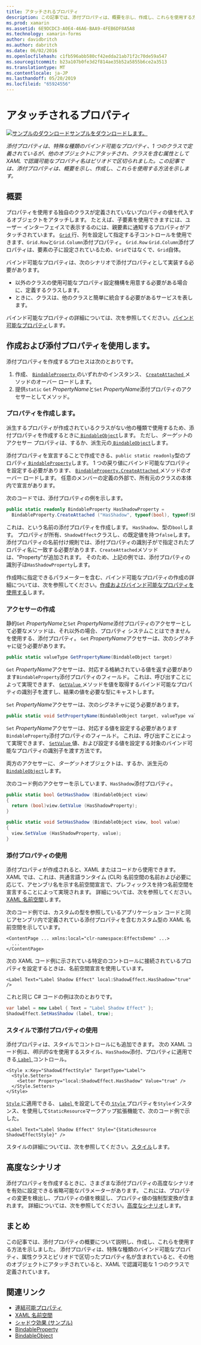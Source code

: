 ```yaml
---
title: アタッチされるプロパティ
description: この記事では、添付プロパティは、概要を示し、作成し、これらを使用する方法を示します。
ms.prod: xamarin
ms.assetid: 6E9DCDC3-A0E4-46A6-BAA9-4FEB6DF8A5A8
ms.technology: xamarin-forms
author: davidbritch
ms.author: dabritch
ms.date: 06/02/2016
ms.openlocfilehash: c1fb596abb580cf42edda21ab71f2c70de59a547
ms.sourcegitcommit: b23a107b0fe3d2f814ae35b52a5855b6ce2a3513
ms.translationtype: MT
ms.contentlocale: ja-JP
ms.lasthandoff: 05/20/2019
ms.locfileid: "65924556"
---
```

# <a name="attached-properties"></a>アタッチされるプロパティ

[![サンプルのダウンロード](~/media/shared/download.png)サンプルをダウンロードします。](https://developer.xamarin.com/samples/xamarin-forms/Effects/ShadowEffect/)

_添付プロパティは、特殊な種類のバインド可能なプロパティ、1 つのクラスで定義されているが、他のオブジェクトにアタッチされ、クラスを含む属性として XAML で認識可能なプロパティ名はピリオドで区切られました。この記事では、添付プロパティは、概要を示し、作成し、これらを使用する方法を示します。_

## <a name="overview"></a>概要

プロパティを使用する独自のクラスが定義されていないプロパティの値を代入するオブジェクトをアタッチします。 たとえば、子要素を使用できますには、ユーザー インターフェイスで表示するのには、親要素に通知するプロパティがアタッチされています。 [ `Grid` ](xref:Xamarin.Forms.Grid)行、列を設定して指定する子コントロールを使用できます、`Grid.Row`と`Grid.Column`添付プロパティ。 `Grid.Row` `Grid.Column`添付プロパティは、要素の子に設定されているため、`Grid`ではなくで、`Grid`自体。

バインド可能なプロパティは、次のシナリオで添付プロパティとして実装する必要があります。

- 以外のクラスの使用可能なプロパティ設定機構を用意する必要がある場合に、定義するクラスします。
- ときに、クラスは、他のクラスと簡単に統合する必要があるサービスを表します。

バインド可能なプロパティの詳細については、次を参照してください。[バインド可能なプロパティ](~/xamarin-forms/xaml/bindable-properties.md)します。

## <a name="creating-and-consuming-an-attached-property"></a>作成および添付プロパティを使用します。

添付プロパティを作成するプロセスは次のとおりです。

1. 作成、 [ `BindableProperty` ](xref:Xamarin.Forms.BindableProperty)のいずれかのインスタンス、 [ `CreateAttached` ](xref:Xamarin.Forms.BindableProperty.CreateAttached*)メソッドのオーバー ロードします。
1. 提供`static` `Get` *PropertyName*と`Set` *PropertyName*添付プロパティのアクセサーとしてメソッド。

### <a name="creating-a-property"></a>プロパティを作成します。

派生するプロパティが作成されているクラスがない他の種類で使用するため、添付プロパティを作成するときに[ `BindableObject`](xref:Xamarin.Forms.BindableObject)します。 ただし、*ターゲット*のアクセサー プロパティは、するか、派生元の[ `BindableObject`](xref:Xamarin.Forms.BindableObject)します。

添付プロパティを宣言することで作成できる、`public static readonly`型のプロパティ[ `BindableProperty`](xref:Xamarin.Forms.BindableProperty)します。 1 つの戻り値にバインド可能なプロパティを設定する必要があります、 [ `BindableProperty.CreateAttached` ](xref:Xamarin.Forms.BindableProperty.CreateAttached(System.String,System.Type,System.Type,System.Object,Xamarin.Forms.BindingMode,Xamarin.Forms.BindableProperty.ValidateValueDelegate,Xamarin.Forms.BindableProperty.BindingPropertyChangedDelegate,Xamarin.Forms.BindableProperty.BindingPropertyChangingDelegate,Xamarin.Forms.BindableProperty.CoerceValueDelegate,Xamarin.Forms.BindableProperty.CreateDefaultValueDelegate))メソッドのオーバー ロードします。 任意のメンバーの定義の外部で、所有元のクラスの本体内で宣言があります。

次のコードでは、添付プロパティの例を示します。

```csharp
public static readonly BindableProperty HasShadowProperty =
  BindableProperty.CreateAttached ("HasShadow", typeof(bool), typeof(ShadowEffect), false);
```

これは、という名前の添付プロパティを作成します。 `HasShadow`、型の`bool`します。 プロパティが所有、`ShadowEffect`クラスし、の既定値を持つ`false`します。 添付プロパティの名前付け規則では、添付プロパティの識別子がで指定されたプロパティ名に一致する必要があります、`CreateAttached`メソッドは、"Property"が追加されます。 そのため、上記の例では、添付プロパティの識別子は`HasShadowProperty`します。

作成時に指定できるパラメーターを含む、バインド可能なプロパティの作成の詳細については、次を参照してください。[作成およびバインド可能なプロパティを使用する](~/xamarin-forms/xaml/bindable-properties.md#consuming-bindable-property)します。

### <a name="creating-accessors"></a>アクセサーの作成

静的`Get` *PropertyName*と`Set` *PropertyName*添付プロパティのアクセサーとして必要なメソッドは、それ以外の場合、プロパティ システムことはできませんを使用する、添付プロパティ。 `Get` *PropertyName*アクセサーは、次のシグネチャに従う必要があります。

```csharp
public static valueType GetPropertyName(BindableObject target)
```

`Get` *PropertyName*アクセサーは、対応する格納されている値を返す必要があります`BindableProperty`添付プロパティのフィールド。 これは、呼び出すことによって実現できます、 [ `GetValue` ](xref:Xamarin.Forms.BindableObject.GetValue(Xamarin.Forms.BindableProperty))メソッドを値を取得するバインド可能なプロパティの識別子を渡すし、結果の値を必要な型にキャストします。

`Set` *PropertyName*アクセサーは、次のシグネチャに従う必要があります。

```csharp
public static void SetPropertyName(BindableObject target, valueType value)
```

`Set` *PropertyName*アクセサーは、対応する値を設定する必要があります`BindableProperty`添付プロパティのフィールド。 これは、呼び出すことによって実現できます、 [ `SetValue` ](xref:Xamarin.Forms.BindableObject.SetValue(Xamarin.Forms.BindableProperty,System.Object))値、および設定する値を設定する対象のバインド可能なプロパティの識別子を渡す方法です。

両方のアクセサーに、*ターゲット*オブジェクトは、するか、派生元の[ `BindableObject`](xref:Xamarin.Forms.BindableObject)します。

次のコード例のアクセサーを示しています、`HasShadow`添付プロパティ。

```csharp
public static bool GetHasShadow (BindableObject view)
{
  return (bool)view.GetValue (HasShadowProperty);
}

public static void SetHasShadow (BindableObject view, bool value)
{
  view.SetValue (HasShadowProperty, value);
}
```

### <a name="consuming-an-attached-property"></a>添付プロパティの使用

添付プロパティが作成されると、XAML またはコードから使用できます。 XAML では、これは、共通言語ランタイム (CLR) 名前空間の名前および必要に応じて、アセンブリ名を示す名前空間宣言で、プレフィックスを持つ名前空間を宣言することによって実現されます。 詳細については、次を参照してください。 [XAML 名前空間](~/xamarin-forms/xaml/namespaces.md)します。

次のコード例では、カスタムの型を参照しているアプリケーション コードと同じアセンブリ内で定義されている添付プロパティを含むカスタム型の XAML 名前空間を示しています。

```xaml
<ContentPage ... xmlns:local="clr-namespace:EffectsDemo" ...>
  ...
</ContentPage>
```

次の XAML コード例に示されている特定のコントロールに接続されているプロパティを設定するときは、名前空間宣言を使用しています。

```xaml
<Label Text="Label Shadow Effect" local:ShadowEffect.HasShadow="true" />
```

これと同じ C# コードの例は次のとおりです。

```csharp
var label = new Label { Text = "Label Shadow Effect" };
ShadowEffect.SetHasShadow (label, true);
```

### <a name="consuming-an-attached-property-with-a-style"></a>スタイルで添付プロパティの使用

添付プロパティは、スタイルでコントロールにも追加できます。 次の XAML コード例は、*明示的な*を使用するスタイル、`HasShadow`添付、プロパティに適用できる[ `Label` ](xref:Xamarin.Forms.Label)コントロール。

```xaml
<Style x:Key="ShadowEffectStyle" TargetType="Label">
  <Style.Setters>
    <Setter Property="local:ShadowEffect.HasShadow" Value="true" />
  </Style.Setters>
</Style>
```

[ `Style` ](xref:Xamarin.Forms.Style)に適用できる、 [ `Label` ](xref:Xamarin.Forms.Label)を設定してその[ `Style` ](xref:Xamarin.Forms.NavigableElement.Style)プロパティを`Style`インスタンス、を使用して`StaticResource`マークアップ拡張機能で、次のコード例で示した。

```xaml
<Label Text="Label Shadow Effect" Style="{StaticResource ShadowEffectStyle}" />
```

スタイルの詳細については、次を参照してください。[スタイル](~/xamarin-forms/user-interface/styles/index.md)します。

## <a name="advanced-scenarios"></a>高度なシナリオ

添付プロパティを作成するときに、さまざまな添付プロパティの高度なシナリオを有効に設定できる省略可能なパラメーターがあります。 これには、プロパティの変更を検出し、プロパティの値を検証し、プロパティ値の強制型変換が含まれます。 詳細については、次を参照してください。[高度なシナリオ](~/xamarin-forms/xaml/bindable-properties.md#advanced)します。

## <a name="summary"></a>まとめ

この記事では、添付プロパティの概要について説明し、作成し、これらを使用する方法を示しました。 添付プロパティは、特殊な種類のバインド可能なプロパティ、属性クラスとピリオドで区切ったプロパティ名が含まれていると、その他のオブジェクトにアタッチされていると、XAML で認識可能な 1 つのクラスで定義されています。


## <a name="related-links"></a>関連リンク

- [連結可能プロパティ](~/xamarin-forms/xaml/bindable-properties.md)
- [XAML 名前空間](~/xamarin-forms/xaml/namespaces.md)
- [シャドウ効果 (サンプル)](https://developer.xamarin.com/samples/xamarin-forms/Effects/ShadowEffect/)
- [BindableProperty](xref:Xamarin.Forms.BindableProperty)
- [BindableObject](xref:Xamarin.Forms.BindableObject)
